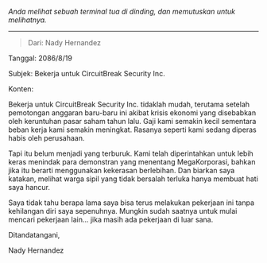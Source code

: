 _Anda melihat sebuah terminal tua di dinding, dan memutuskan untuk melihatnya._

---

> Dari: Nady Hernandez

Tanggal: 2086/8/19

Subjek: Bekerja untuk CircuitBreak Security Inc.

Konten:

Bekerja untuk CircuitBreak Security Inc. tidaklah mudah, terutama setelah pemotongan anggaran baru-baru ini akibat krisis ekonomi yang disebabkan oleh keruntuhan pasar saham tahun lalu. Gaji kami semakin kecil sementara beban kerja kami semakin meningkat. Rasanya seperti kami sedang diperas habis oleh perusahaan.

Tapi itu belum menjadi yang terburuk. Kami telah diperintahkan untuk lebih keras menindak para demonstran yang menentang MegaKorporasi, bahkan jika itu berarti menggunakan kekerasan berlebihan. Dan biarkan saya katakan, melihat warga sipil yang tidak bersalah terluka hanya membuat hati saya hancur.

Saya tidak tahu berapa lama saya bisa terus melakukan pekerjaan ini tanpa kehilangan diri saya sepenuhnya. Mungkin sudah saatnya untuk mulai mencari pekerjaan lain... jika masih ada pekerjaan di luar sana.

Ditandatangani,

Nady Hernandez
